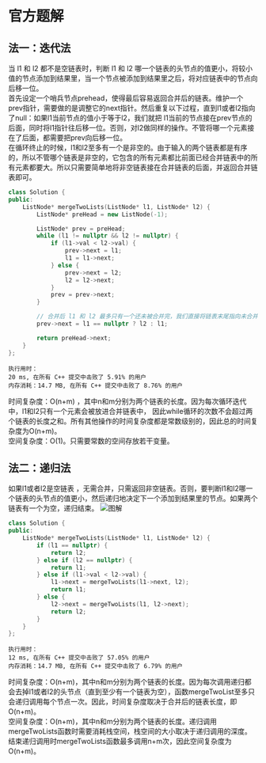 # 官方题解
## 法一：迭代法
当 l1 和 l2 都不是空链表时，判断 l1 和 l2 哪一个链表的头节点的值更小，将较小值的节点添加到结果里，当一个节点被添加到结果里之后，将对应链表中的节点向后移一位。  
首先设定一个哨兵节点prehead，使得最后容易返回合并后的链表。维护一个prev指针，需要做的是调整它的next指针。然后重复以下过程，直到l1或者l2指向了null：如果l1当前节点的值小于等于l2，我们就把 l1当前的节点接在prev节点的后面，同时将l1指针往后移一位。否则，对l2做同样的操作。不管将哪一个元素接在了后面，都需要把prev向后移一位。  
在循环终止的时候，l1和l2至多有一个是非空的。由于输入的两个链表都是有序的，所以不管哪个链表是非空的，它包含的所有元素都比前面已经合并链表中的所有元素都要大。所以只需要简单地将非空链表接在合并链表的后面，并返回合并链表即可。  
```cpp
class Solution {
public:
    ListNode* mergeTwoLists(ListNode* l1, ListNode* l2) {
        ListNode* preHead = new ListNode(-1);

        ListNode* prev = preHead;
        while (l1 != nullptr && l2 != nullptr) {
            if (l1->val < l2->val) {
                prev->next = l1;
                l1 = l1->next;
            } else {
                prev->next = l2;
                l2 = l2->next;
            }
            prev = prev->next;
        }

        // 合并后 l1 和 l2 最多只有一个还未被合并完，我们直接将链表末尾指向未合并完的链表即可
        prev->next = l1 == nullptr ? l2 : l1;

        return preHead->next;
    }
};
```
```
执行用时：
20 ms, 在所有 C++ 提交中击败了 5.91% 的用户
内存消耗：14.7 MB, 在所有 C++ 提交中击败了 8.76% 的用户
```
时间复杂度：O(n+m) ，其中n和m分别为两个链表的长度。因为每次循环迭代中，l1和l2只有一个元素会被放进合并链表中， 因此while循环的次数不会超过两个链表的长度之和。所有其他操作的时间复杂度都是常数级别的，因此总的时间复杂度为O(n+m)。  
空间复杂度：O(1)。只需要常数的空间存放若干变量。


## 法二：递归法
如果l1或者l2是空链表 ，无需合并，只需返回非空链表。否则，要判断l1和l2哪一个链表的头节点的值更小，然后递归地决定下一个添加到结果里的节点。如果两个链表有一个为空，递归结束。
![图解](https://pic.leetcode-cn.com/e59fd2981f3633cc70a90bd3136e07647ecf89c6f4eefb82159ea54db9772889-%E5%B9%BB%E7%81%AF%E7%89%875.JPG)
```cpp
class Solution {
public:
    ListNode* mergeTwoLists(ListNode* l1, ListNode* l2) {
        if (l1 == nullptr) {
            return l2;
        } else if (l2 == nullptr) {
            return l1;
        } else if (l1->val < l2->val) {
            l1->next = mergeTwoLists(l1->next, l2);
            return l1;
        } else {
            l2->next = mergeTwoLists(l1, l2->next);
            return l2;
        }
    }
};
```
```
执行用时：
12 ms, 在所有 C++ 提交中击败了 57.05% 的用户
内存消耗：14.7 MB, 在所有 C++ 提交中击败了 6.79% 的用户
```
时间复杂度：O(n+m)，其中n和m分别为两个链表的长度。因为每次调用递归都会去掉l1或者l2的头节点（直到至少有一个链表为空），函数mergeTwoList至多只会递归调用每个节点一次。因此，时间复杂度取决于合并后的链表长度，即O(n+m)。  
空间复杂度：O(n+m)，其中n和m分别为两个链表的长度。递归调用mergeTwoLists函数时需要消耗栈空间，栈空间的大小取决于递归调用的深度。结束递归调用时mergeTwoLists函数最多调用n+m次，因此空间复杂度为 O(n+m)。
